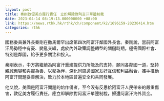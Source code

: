 ```yaml
---
layout: post
title: 秦剛敦促美方履行責任　立即解除對阿富汗單邊制裁
date: 2023-04-14 08:19:13.000000000 +08:00
link: https://news.rthk.hk/rthk/ch/component/k2/1696159-20230414.htm
categories: rthk
---
```


國務委員兼外長秦剛在撒馬爾罕出席第四次阿富汗鄰國外長會。秦剛說，當前阿富汗局勢穩中有憂、變亂交織，處於內外政策調整轉型的關鍵時期，極需國際社會、特別是鄰國，給予更多關注和投入。

秦剛表示，中方將繼續為阿富汗重建提供力所能及的支持，願同各鄰國一道，堅持親誠惠容和與鄰為善、以鄰為伴，深化同周邊國家友好互信和利益融合，攜手推動阿富汗問題妥善解決，致力於本地區普遍安全和共同發展。

他又說，美國是阿富汗問題的始作俑者，至今沒有反思給阿富汗人民帶來的嚴重傷害，敦促美方履行責任，應立即解除對阿富汗單邊制裁，歸還阿富汗海外資金。
